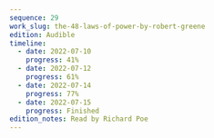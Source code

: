 ```yaml
---
sequence: 29
work_slug: the-48-laws-of-power-by-robert-greene
edition: Audible
timeline:
  - date: 2022-07-10
    progress: 41%
  - date: 2022-07-12
    progress: 61%
  - date: 2022-07-14
    progress: 77%
  - date: 2022-07-15
    progress: Finished
edition_notes: Read by Richard Poe
---
```

